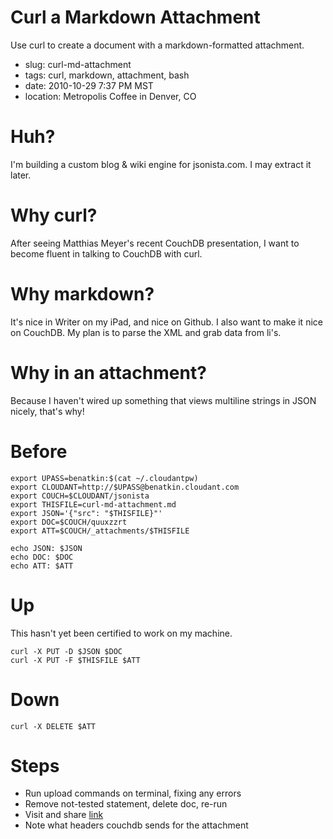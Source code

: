 # Curl a Markdown Attachment

Use curl to create a document with a markdown-formatted attachment. 

* slug: curl-md-attachment
* tags: curl, markdown, attachment, bash
* date: 2010-10-29 7:37 PM MST
* location: Metropolis Coffee in Denver, CO

# Huh?

I'm building a custom blog & wiki engine for jsonista.com. I may extract it later.

# Why curl?

After seeing Matthias Meyer's recent CouchDB presentation, I want to become fluent in talking to CouchDB with curl.

# Why markdown?

It's nice in Writer on my iPad, and nice on Github. I also want to make it nice on CouchDB. My plan is to parse the XML and grab data from li's.

# Why in an attachment?

Because I haven't wired up something that views multiline strings in JSON nicely, that's why!

# Before

    export UPASS=benatkin:$(cat ~/.cloudantpw)    
    export CLOUDANT=http://$UPASS@benatkin.cloudant.com
    export COUCH=$CLOUDANT/jsonista
    export THISFILE=curl-md-attachment.md
    export JSON='{"src": "$THISFILE}"'
    export DOC=$COUCH/quuxzzrt
    export ATT=$COUCH/_attachments/$THISFILE

    echo JSON: $JSON
    echo DOC: $DOC
    echo ATT: $ATT

# Up

This hasn't yet been certified to work on my machine.   
        
    curl -X PUT -D $JSON $DOC
    curl -X PUT -F $THISFILE $ATT

# Down

    curl -X DELETE $ATT

# Steps

* Run upload commands on terminal, fixing any errors
* Remove not-tested statement, delete doc, re-run
* Visit and share [link](http://benatkin.cloudant.com/jsonista/quuxzzrt/_attachments/curl-md-attachment.md)
* Note what headers couchdb sends for the attachment


